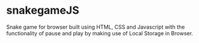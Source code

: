 # snakegameJS
Snake game for browser built using HTML, CSS and Javascript with the functionality of pause and play by making use of Local Storage in Browser.   
